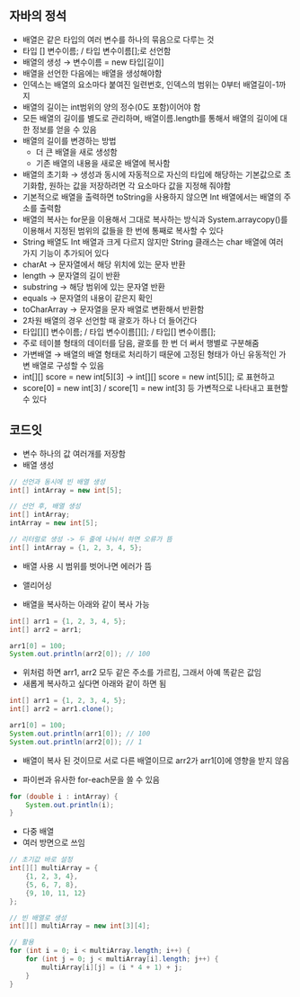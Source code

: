 ## 자바의 정석
- 배열은 같은 타입의 여러 변수를 하나의 묶음으로 다루는 것
- 타입 [] 변수이름; / 타입 변수이름[];로 선언함
- 배열의 생성 → 변수이름 = new 타입[길이]
- 배열을 선언한 다음에는 배열을 생성해야함
- 인덱스는 배열의 요소마다 붙여진 일련번호, 인덱스의 범위는 0부터 배열길이-1까지
- 배열의 길이는 int범위의 양의 정수(0도 포함)이어야 함
- 모든 배열의 길이를 별도로 관리하며, 배열이름.length를 통해서 배열의 길이에 대한 정보를 얻을 수 있음
- 배열의 길이를 변경하는 방법
    - 더 큰 배열을 새로 생성함
    - 기존 배열의 내용을 새로운 배열에 복사함
- 배열의 초기화 → 생성과 동시에 자동적으로 자신의 타입에 해당하는 기본값으로 초기화함, 원하는 값을 저장하려면 각 요소마다 값을 지정해 줘야함
- 기본적으로 배열을 출력하면 toString을 사용하지 않으면 Int 배열에서는 배열의 주소를 출력함
- 배열의 복사는 for문을 이용해서 그대로 복사하는 방식과 System.arraycopy()를 이용해서 지정된 범위의 값들을 한 번에 통째로 복사할 수 있다
- String 배열도 Int 배열과 크게 다르지 않지만 String 클래스는 char 배열에 여러 가지 기능이 추가되어 있다
- charAt →  문자열에서 해당 위치에 있는 문자 반환
- length → 문자열의 길이 반환
- substring → 해당 범위에 있는 문자열 반환
- equals → 문자열의 내용이 같은지 확인
- toCharArray → 문자열을 문자 배열로 변환해서 반환함
- 2차원 배열의 경우 선언할 때 괄호가 하나 더 들어간다
- 타입[][] 변수이름; / 타입 변수이름[][]; / 타입[] 변수이름[];
- 주로 테이블 형태의 데이터를 담음, 괄호를 한 번 더 써서 행별로 구분해줌
- 가변배열 → 배열의 배열 형태로 처리하기 때문에 고정된 형태가 아닌 유동적인 가변 배열로 구성할 수 있음
- int[][] score = new int[5][3] → int[][] score = new int[5][]; 로 표현하고
- score[0] = new int[3] / score[1] = new int[3] 등 가변적으로 나타내고 표현할 수 있다

## 코드잇
- 변수 하나의 값 여러개를 저장함
- 배열 생성
```java
// 선언과 동시에 빈 배열 생성
int[] intArray = new int[5];

// 선언 후, 배열 생성
int[] intArray;
intArray = new int[5];

// 리터럴로 생성 -> 두 줄에 나눠서 하면 오류가 뜸
int[] intArray = {1, 2, 3, 4, 5};
```
- 배열 사용 시 범위를 벗어나면 에러가 뜸

- 앨리어싱
- 배열을 복사하는 아래와 같이 복사 가능
```java
int[] arr1 = {1, 2, 3, 4, 5};
int[] arr2 = arr1;

arr1[0] = 100;
System.out.println(arr2[0]); // 100
```
- 위처럼 하면 arr1, arr2 모두 같은 주소를 가르킴, 그래서 아예 똑같은 값임
- 새롭게 복사하고 싶다면 아래와 같이 하면 됨
```java
int[] arr1 = {1, 2, 3, 4, 5};
int[] arr2 = arr1.clone();

arr1[0] = 100;
System.out.println(arr1[0]); // 100
System.out.println(arr2[0]); // 1
```
- 배열이 복사 된 것이므로 서로 다른 배열이므로 arr2가 arr1[0]에 영향을 받지 않음

- 파이썬과 유사한 for-each문을 쓸 수 있음
```java
for (double i : intArray) {
    System.out.println(i);
}
```

- 다중 배열
- 여러 방면으로 쓰임
```java
// 초기값 바로 설정
int[][] multiArray = {
    {1, 2, 3, 4},
    {5, 6, 7, 8},
    {9, 10, 11, 12}
};

// 빈 배열로 생성
int[][] multiArray = new int[3][4];

// 활용
for (int i = 0; i < multiArray.length; i++) {
    for (int j = 0; j < multiArray[i].length; j++) {
        multiArray[i][j] = (i * 4 + 1) + j;
    }
}
```